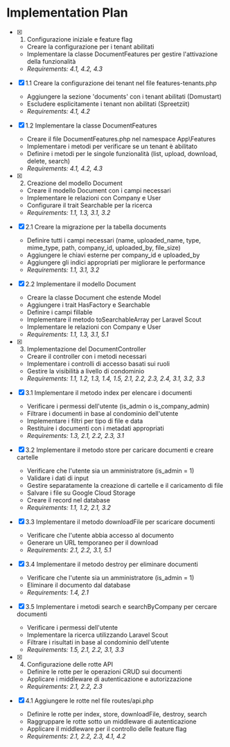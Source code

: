 # Implementation Plan

- [x] 1. Configurazione iniziale e feature flag

  - Creare la configurazione per i tenant abilitati
  - Implementare la classe DocumentFeatures per gestire l'attivazione della funzionalità
  - _Requirements: 4.1, 4.2, 4.3_

- [x] 1.1 Creare la configurazione dei tenant nel file features-tenants.php

  - Aggiungere la sezione 'documents' con i tenant abilitati (Domustart)
  - Escludere esplicitamente i tenant non abilitati (Spreetziit)
  - _Requirements: 4.1, 4.2_

- [x] 1.2 Implementare la classe DocumentFeatures

  - Creare il file DocumentFeatures.php nel namespace App\Features
  - Implementare i metodi per verificare se un tenant è abilitato
  - Definire i metodi per le singole funzionalità (list, upload, download, delete, search)
  - _Requirements: 4.1, 4.2, 4.3_

- [x] 2. Creazione del modello Document

  - Creare il modello Document con i campi necessari
  - Implementare le relazioni con Company e User
  - Configurare il trait Searchable per la ricerca
  - _Requirements: 1.1, 1.3, 3.1, 3.2_

- [x] 2.1 Creare la migrazione per la tabella documents

  - Definire tutti i campi necessari (name, uploaded_name, type, mime_type, path, company_id, uploaded_by, file_size)
  - Aggiungere le chiavi esterne per company_id e uploaded_by
  - Aggiungere gli indici appropriati per migliorare le performance
  - _Requirements: 1.1, 3.1, 3.2_

- [x] 2.2 Implementare il modello Document

  - Creare la classe Document che estende Model
  - Aggiungere i trait HasFactory e Searchable
  - Definire i campi fillable
  - Implementare il metodo toSearchableArray per Laravel Scout
  - Implementare le relazioni con Company e User
  - _Requirements: 1.1, 1.3, 3.1, 5.1_

- [x] 3. Implementazione del DocumentController

  - Creare il controller con i metodi necessari
  - Implementare i controlli di accesso basati sui ruoli
  - Gestire la visibilità a livello di condominio
  - _Requirements: 1.1, 1.2, 1.3, 1.4, 1.5, 2.1, 2.2, 2.3, 2.4, 3.1, 3.2, 3.3_

- [x] 3.1 Implementare il metodo index per elencare i documenti

  - Verificare i permessi dell'utente (is_admin o is_company_admin)
  - Filtrare i documenti in base al condominio dell'utente
  - Implementare i filtri per tipo di file e data
  - Restituire i documenti con i metadati appropriati
  - _Requirements: 1.3, 2.1, 2.2, 2.3, 3.1_

- [x] 3.2 Implementare il metodo store per caricare documenti e creare cartelle

  - Verificare che l'utente sia un amministratore (is_admin = 1)
  - Validare i dati di input
  - Gestire separatamente la creazione di cartelle e il caricamento di file
  - Salvare i file su Google Cloud Storage
  - Creare il record nel database
  - _Requirements: 1.1, 1.2, 2.1, 3.2_

- [x] 3.3 Implementare il metodo downloadFile per scaricare documenti

  - Verificare che l'utente abbia accesso al documento
  - Generare un URL temporaneo per il download
  - _Requirements: 2.1, 2.2, 3.1, 5.1_

- [x] 3.4 Implementare il metodo destroy per eliminare documenti

  - Verificare che l'utente sia un amministratore (is_admin = 1)
  - Eliminare il documento dal database
  - _Requirements: 1.4, 2.1_

- [x] 3.5 Implementare i metodi search e searchByCompany per cercare documenti

  - Verificare i permessi dell'utente
  - Implementare la ricerca utilizzando Laravel Scout
  - Filtrare i risultati in base al condominio dell'utente
  - _Requirements: 1.5, 2.1, 2.2, 3.1, 3.3_

- [x] 4. Configurazione delle rotte API

  - Definire le rotte per le operazioni CRUD sui documenti
  - Applicare i middleware di autenticazione e autorizzazione
  - _Requirements: 2.1, 2.2, 2.3_

- [x] 4.1 Aggiungere le rotte nel file routes/api.php

  - Definire le rotte per index, store, downloadFile, destroy, search
  - Raggruppare le rotte sotto un middleware di autenticazione
  - Applicare il middleware per il controllo delle feature flag
  - _Requirements: 2.1, 2.2, 2.3, 4.1, 4.2_
